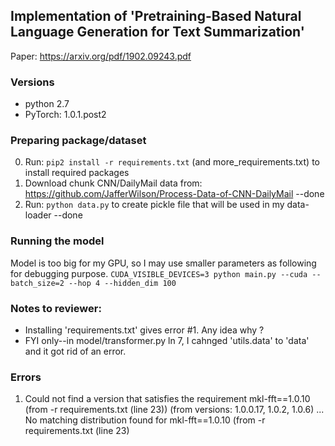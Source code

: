 ## Implementation of 'Pretraining-Based Natural Language Generation for Text Summarization'

Paper: https://arxiv.org/pdf/1902.09243.pdf 

### Versions
* python 2.7
* PyTorch: 1.0.1.post2

### Preparing package/dataset
0. Run: `pip2 install -r requirements.txt` (and more_requirements.txt) to install required packages
1. Download chunk CNN/DailyMail data from: https://github.com/JafferWilson/Process-Data-of-CNN-DailyMail --done
2. Run: `python data.py` to create pickle file that will be used in my data-loader --done

### Running the model
Model is too big for my GPU, so I may use smaller parameters as following for debugging purpose. 
`CUDA_VISIBLE_DEVICES=3 python main.py --cuda --batch_size=2 --hop 4 --hidden_dim 100`

### Notes to reviewer:
* Installing 'requirements.txt' gives error #1. Any idea why ?
* FYI only--in model/transformer.py ln 7, I cahnged 'utils.data' to 'data' and it got rid of an error.

### Errors
1. Could not find a version that satisfies the requirement mkl-fft==1.0.10 (from -r requirements.txt (line 23)) (from versions: 1.0.0.17, 1.0.2, 1.0.6) ... No matching distribution found for mkl-fft==1.0.10 (from -r requirements.txt (line 23)

